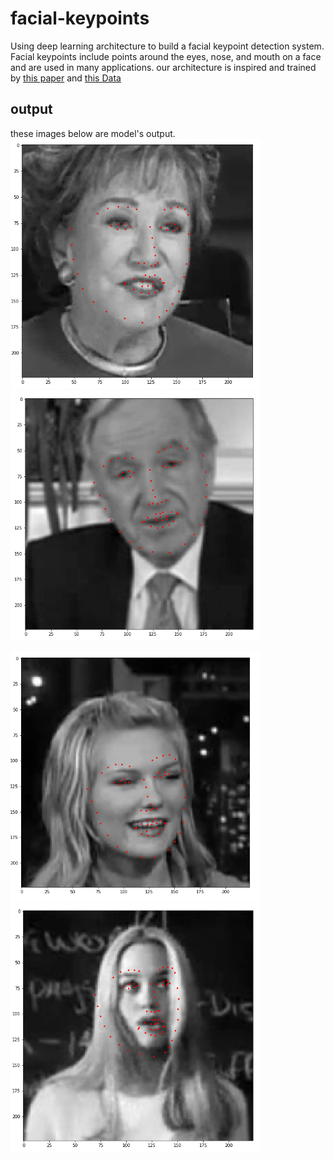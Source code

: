 # facial-keypoints
Using deep learning architecture to build a facial keypoint detection system. Facial keypoints include points around the eyes, nose, and mouth on a face and are used in many applications. our architecture is inspired and trained by [this paper](https://arxiv.org/pdf/1710.00977.pdf) and [this Data](https://drive.google.com/open?id=127CzxN-gX6Q4u6TgWF5LieyGHZljuDEQ)

## output
these images below are model's output.  
<img src="/img/img1.png" width="400" height="400"> <img src="/img/img2.png" width="400" height="400">

<img src="/img/img3.png" width="400" height="400"> <img src="/img/img4.png" width="400" height="400">

